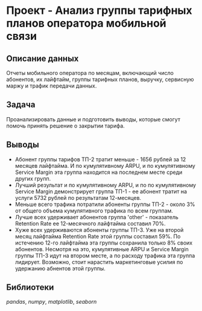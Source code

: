 # Проект - Анализ группы тарифных планов оператора мобильной связи



## Описание данных

Отчеты мобильного оператора по месяцам, включающий число абонентов, их лайфтайм, группы тарифных планов, выручку, сервисную маржу и трафик передачи данных.

## Задача

Проанализировать данные и подготовить выводы, которые смогут помочь принять решение о закрытии тарифа.

## Выводы

- Абонент группы тарифов ТП-2 тратит меньше - 1656 рублей за 12 месяцев лайфтайма. И по кумулятивному ARPU, и по кумулятивному Service Margin эта группа находится на последнем месте среди других групп.
- Лучший результат и по кумулятивному ARPU,  и по  по кумулятивному Service Margin демонстрирует группа ТП-1 - ее абонент тратит на услуги 5732 рублей по результатам 12-месяцев.
- Меньше всего трафика потратили абоненты группы ТП-2 - около 3% от общего объема кумулятивного трафика по всем группам.
- Лучше всех удерживает абонентов группа 'other' - показатель Retention Rate ее 12-месячного лайфтайма составил 70%.
- Хуже всех удерживаются абоненты группы ТП-3. Уже на второй месяц лайфтайма Retention Rate этой группы составил 59%. По истечению 12-го лайфтайма эта группы сохранила только 8% своих абонентов. Несмотря на это, кумулятивные ARPU и Service Margin группы ТП-3 идут на втором месте, а по расходу трафика эта группа лидирует. Возможно, стоит нарастить маркетинговые усилия по удержанию абнентов этой группы.  

## Библиотеки
*pandas*, *numpy*, *matplotlib*, *seaborn*

